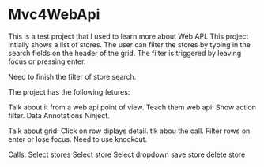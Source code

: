 Mvc4WebApi
==========

This is a test project that I used to learn more about Web API. This project intially shows a list of stores. The user can filter the stores by typing in the search fields on the header of the grid. The filter is triggered by leaving focus or pressing enter.

Need to finish the filter of store search.

The project has the following fetures:
 
Talk about it from a web api point of view. Teach them web api:
	Show action filter.
	Data Annotations
	Ninject.
 
Talk about grid:
	Click on row diplays detail.
		tlk abou the call.
	Filter rows on enter or lose focus.
		Need to use knockout.

Calls:
	Select stores
	Select store
	Select dropdown
	save store
	delete store
	
